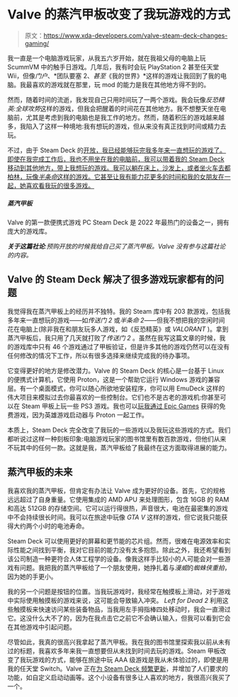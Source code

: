 # Valve 的蒸汽甲板改变了我玩游戏的方式

> 原文：<https://www.xda-developers.com/valve-steam-deck-changes-gaming/>

我一直是一个电脑游戏玩家，从我五六岁开始，就在我祖父母的电脑上玩 ScummVM 中的触手日游戏。几年后，我有时会玩 PlayStation 2 甚至任天堂 Wii，但像*门户*、*团队要塞 2、*甚至*《我的世界》*这样的游戏让我回到了我的电脑。我最喜欢的游戏就在那里，玩 mod 的能力是我在其他地方得不到的。

然而，随着时间的流逝，我发现自己只用时间玩了一两个游戏。我会玩像*反恐精英:全球攻势*这样的游戏，但我会把醒着的时间花在其他地方。我不想整天坐在电脑前，尤其是考虑到我的电脑也是我工作的地方。然而，随着积压的游戏越来越多，我陷入了这样一种境地:我有想玩的游戏，但从来没有真正找到时间或精力去玩。

不过，由于 Steam Deck 的[开放，我已经能够玩完我多年来一直想玩的游戏了。即使在我完成工作后，我也不用坐在我的电脑前，我可以带着我的 Steam Deck 移动到其他地方，带上我想玩的游戏。我可以躺在床上，沙发上，或者坐火车去都柏林，玩像*半条命*这样的游戏。它甚至让我有能力花更多的时间和我的女朋友在一起，她喜欢看我玩的很多游戏。](https://www.xda-developers.com/buy-steam-deck-get-two-weeks/)

##### 蒸汽甲板

Valve 的第一款便携式游戏 PC Steam Deck 是 2022 年最热门的设备之一，拥有庞大的游戏库。

***关于这篇社论**:预购开放的时候我给自己买了蒸汽甲板。Valve 没有参与这篇社论的内容。*

## Valve 的 Steam Deck 解决了很多游戏玩家都有的问题

我觉得我在蒸汽甲板上的经历并不独特。我的 Steam 库中有 203 款游戏，包括我多年来一直想玩的游戏——如*传送门 2* 或*半条命 2*——但我不想把我的空闲时间花在电脑上(除非我在和朋友玩多人游戏，如《反恐精英》或 *VALORANT* )。拿到蒸汽甲板后，我只用了几天就打败了*传送门 2* 。虽然在我写这篇文章的时候，我的游戏库中只有 46 个游戏通过了甲板验证，但是许多其他的游戏仍然可以在没有任何修改的情况下工作，所以有很多选择来继续完成我的待办事项。

它变得更好的地方是修改潜力。Valve 的 Steam Deck 的核心是一台基于 Linux 的便携式计算机，它使用 Proton，这是一个帮助它运行 Windows 游戏的兼容层。有一个桌面模式，你可以随心所欲地安装程序，你可以用 EmuDeck 这样的伟大项目来模拟过去你最喜欢的一些控制台。它们也不是古老的游戏机:你甚至可以在 Steam 甲板上玩一些 PS3 游戏。我也可以[玩我通过 Epic Games](https://www.xda-developers.com/how-to-install-play-games-epic-games-store-steam-deck/) 获得的免费游戏，因为英雄游戏启动器与 Proton 一起工作。

本质上，Steam Deck 完全改变了我玩的一些游戏以及我玩这些游戏的方式。我们都听说过这样一种刻板印象:电脑游戏玩家的图书馆里有数百款游戏，但他们从来不玩其中的任何一款。这就是我，蒸汽甲板给了我最终在这方面取得进展的能力。

## 蒸汽甲板的未来

我喜欢我的蒸汽甲板，但肯定有办法让 Valve 成为更好的设备。首先，它的规格远远超过了自身重量。它使用集成的 AMD APU 来处理图形，包含 16GB 的 RAM 和高达 512GB 的存储空间。它可以运行得很热，声音很大，电池在最密集的游戏中不会持续很长时间。我可以在旅途中玩像 *GTA V* 这样的游戏，但它说我只能获得大约两个小时的电池寿命。

Steam Deck 可以使用更好的屏幕和更节能的芯片组。然而，很难在电源效率和实际性能之间找到平衡，我对它目前的能力没有太多抱怨。除此之外，我还希望看到该公司制造一种更符合人体工程学的设备。像我这样手比较小的人可能会对一些游戏有问题。我把我的蒸汽甲板给了一个朋友使用，她挣扎着与*漫威*的*蜘蛛侠重拍*，因为她的手更小。

我的另一个问题是按钮的位置。当我玩游戏时，我经常在触摸板上滑动，对于游戏中实际使用触摸板的游戏来说，这可能会导致输入冲突。 *Left for Dead 2* 利用这些触摸板来快速访问某些装备物品，当我用左手拇指棒四处移动时，我会一直滑过它。这没什么大不了的，因为在我点击它之前它不会确认输入，但我可以看到它会在其他游戏中引起问题。

尽管如此，我真的很高兴我拿起了蒸汽甲板。我在我的图书馆里探索我以前从未有过的标题，我喜欢多年来我一直想要但从未找到时间去玩的游戏。Steam 甲板改变了我玩游戏的方式，能够在旅途中玩 AAA 级游戏是我从未体验过的，即使是用我的任天堂 Switch。Valve 正在[为 Steam Deck 频繁更新](https://www.xda-developers.com/valve-steam-deck-client-beta-numerous-fixes-and-quality-of-life-updates/)，并增加了人们要求的功能，如自定义启动动画等。这个小设备有很多让人喜欢的地方，我很高兴我买了一个。
